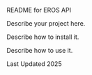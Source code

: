 README for EROS API

Describe your project here.

Describe how to install it.

Describe how to use it.

Last Updated 2025
